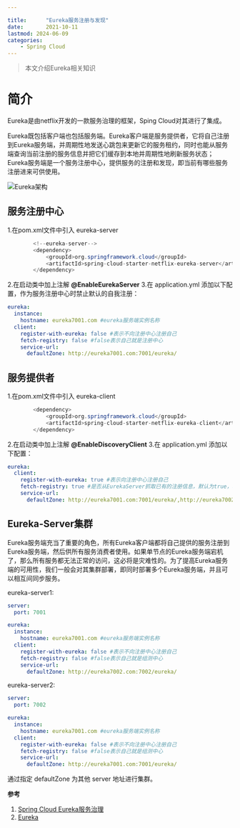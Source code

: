 ```yaml
---

title:      "Eureka服务注册与发现"
date:       2021-10-11
lastmod: 2024-06-09
categories:
    - Spring Cloud
---
```


>本文介绍Eureka相关知识

# 简介
Eureka是由netflix开发的一款服务治理的框架，Sping Cloud对其进行了集成。

Eureka既包括客户端也包括服务端。Eureka客户端是服务提供者，它将自己注册到Eureka服务端，并周期性地发送心跳包来更新它的服务租约，同时也能从服务端查询当前注册的服务信息并把它们缓存到本地并周期性地刷新服务状态；Eureka服务端是一个服务注册中心，提供服务的注册和发现，即当前有哪些服务注册进来可供使用。

![Eureka架构](https://img-blog.csdnimg.cn/9134b450a8d94833b3b7972c82a50eff.png?,type_ZHJvaWRzYW5zZmFsbGJhY2s,shadow_50,text_Q1NETiBA5bCP6Iiffg==,size_20,color_FFFFFF,t_70,g_se,x_16)
## 服务注册中心
1.在pom.xml文件中引入 eureka-server

```java
        <!--eureka-server-->
        <dependency>
            <groupId>org.springframework.cloud</groupId>
            <artifactId>spring-cloud-starter-netflix-eureka-server</artifactId>
        </dependency>
```
2.在启动类中加上注解 **@EnableEurekaServer**
3.在 application.yml 添加以下配置，作为服务注册中心时禁止默认的自我注册：

```yaml
eureka:
  instance:
    hostname: eureka7001.com #eureka服务端实例名称
  client:
    register-with-eureka: false #表示不向注册中心注册自己
    fetch-registry: false #false表示自己就是注册中心
    service-url:
      defaultZone: http://eureka7001.com:7001/eureka/
```
## 服务提供者
1.在pom.xml文件中引入 eureka-client

```java
        <dependency>
            <groupId>org.springframework.cloud</groupId>
            <artifactId>spring-cloud-starter-netflix-eureka-client</artifactId>
        </dependency>
```
2.在启动类中加上注解 **@EnableDiscoveryClient**
3.在 application.yml 添加以下配置：

```yaml
eureka:
  client:
    register-with-eureka: true #表示向注册中心注册自己
    fetch-registry: true #是否从EurekaServer抓取已有的注册信息，默认为true，单节点无所谓,集群必须设置为true才能配合ribbon使用负载均衡
    service-url:
      defaultZone: http://eureka7001.com:7001/eureka/,http://eureka7002.com:7002/eureka/
```
## Eureka-Server集群
Eureka服务端充当了重要的角色，所有Eureka客户端都将自己提供的服务注册到Eureka服务端，然后供所有服务消费者使用。如果单节点的Eureka服务端宕机了，那么所有服务都无法正常的访问，这必将是灾难性的。为了提高Eureka服务端的可用性，我们一般会对其集群部署，即同时部署多个Eureka服务端，并且可以相互间同步服务。

eureka-server1:

```yaml
server:
  port: 7001

eureka:
  instance:
    hostname: eureka7001.com #eureka服务端实例名称
  client:
    register-with-eureka: false #表示不向注册中心注册自己
    fetch-registry: false #false表示自己就是组测中心
    service-url:
      defaultZone: http://eureka7002.com:7002/eureka/
```
eureka-server2:
```yaml
server:
  port: 7002

eureka:
  instance:
    hostname: eureka7001.com #eureka服务端实例名称
  client:
    register-with-eureka: false #表示不向注册中心注册自己
    fetch-registry: false #false表示自己就是组测中心
    service-url:
      defaultZone: http://eureka7001.com:7001/eureka/
```
通过指定 defaultZone 为其他 server 地址进行集群。


**参考**

 1. [Spring Cloud Eureka服务治理](https://mrbird.cc/Spring-Cloud-Eureka.html)
 2. [Eureka](http://cloud.spring.io/spring-cloud-netflix/1.4.x/multi/multi__service_discovery_eureka_clients.html)




